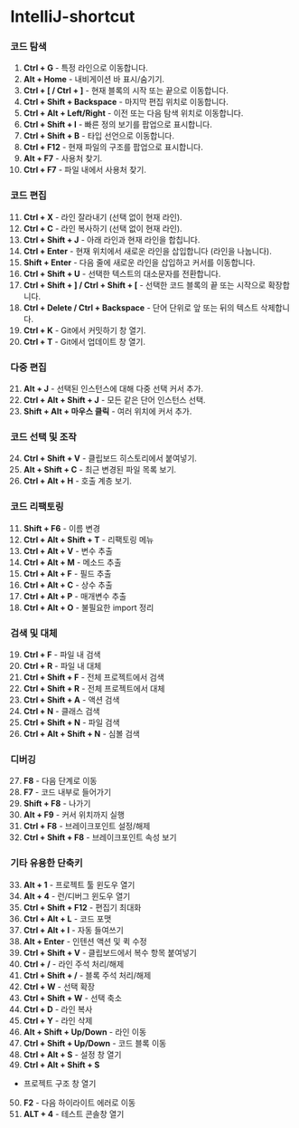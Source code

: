 # IntelliJ-shortcut
### 코드 탐색
1. **Ctrl + G** - 특정 라인으로 이동합니다.
2. **Alt + Home** - 내비게이션 바 표시/숨기기.
3. **Ctrl + [ / Ctrl + ]** - 현재 블록의 시작 또는 끝으로 이동합니다.
4. **Ctrl + Shift + Backspace** - 마지막 편집 위치로 이동합니다.
5. **Ctrl + Alt + Left/Right** - 이전 또는 다음 탐색 위치로 이동합니다.
6. **Ctrl + Shift + I** - 빠른 정의 보기를 팝업으로 표시합니다.
7. **Ctrl + Shift + B** - 타입 선언으로 이동합니다.
8. **Ctrl + F12** - 현재 파일의 구조를 팝업으로 표시합니다.
9. **Alt + F7** - 사용처 찾기.
10. **Ctrl + F7** - 파일 내에서 사용처 찾기.

### 코드 편집
11. **Ctrl + X** - 라인 잘라내기 (선택 없이 현재 라인).
12. **Ctrl + C** - 라인 복사하기 (선택 없이 현재 라인).
13. **Ctrl + Shift + J** - 아래 라인과 현재 라인을 합칩니다.
14. **Ctrl + Enter** - 현재 위치에서 새로운 라인을 삽입합니다 (라인을 나눕니다).
15. **Shift + Enter** - 다음 줄에 새로운 라인을 삽입하고 커서를 이동합니다.
16. **Ctrl + Shift + U** - 선택한 텍스트의 대소문자를 전환합니다.
17. **Ctrl + Shift + ] / Ctrl + Shift + [** - 선택한 코드 블록의 끝 또는 시작으로 확장합니다.
18. **Ctrl + Delete / Ctrl + Backspace** - 단어 단위로 앞 또는 뒤의 텍스트 삭제합니다.
19. **Ctrl + K** - Git에서 커밋하기 창 열기.
20. **Ctrl + T** - Git에서 업데이트 창 열기.

### 다중 편집
21. **Alt + J** - 선택된 인스턴스에 대해 다중 선택 커서 추가.
22. **Ctrl + Alt + Shift + J** - 모든 같은 단어 인스턴스 선택.
23. **Shift + Alt + 마우스 클릭** - 여러 위치에 커서 추가.

### 코드 선택 및 조작
24. **Ctrl + Shift + V** - 클립보드 히스토리에서 붙여넣기.
25. **Alt + Shift + C** - 최근 변경된 파일 목록 보기.
26. **Ctrl + Alt + H** - 호출 계층 보기.

### 코드 리팩토링
11. **Shift + F6** - 이름 변경
12. **Ctrl + Alt + Shift + T** - 리팩토링 메뉴
13. **Ctrl + Alt + V** - 변수 추출
14. **Ctrl + Alt + M** - 메소드 추출
15. **Ctrl + Alt + F** - 필드 추출
16. **Ctrl + Alt + C** - 상수 추출
17. **Ctrl + Alt + P** - 매개변수 추출
18. **Ctrl + Alt + O** - 불필요한 import 정리

### 검색 및 대체
19. **Ctrl + F** - 파일 내 검색
20. **Ctrl + R** - 파일 내 대체
21. **Ctrl + Shift + F** - 전체 프로젝트에서 검색
22. **Ctrl + Shift + R** - 전체 프로젝트에서 대체
23. **Ctrl + Shift + A** - 액션 검색
24. **Ctrl + N** - 클래스 검색
25. **Ctrl + Shift + N** - 파일 검색
26. **Ctrl + Alt + Shift + N** - 심볼 검색

### 디버깅
27. **F8** - 다음 단계로 이동
28. **F7** - 코드 내부로 들어가기
29. **Shift + F8** - 나가기
30. **Alt + F9** - 커서 위치까지 실행
31. **Ctrl + F8** - 브레이크포인트 설정/해제
32. **Ctrl + Shift + F8** - 브레이크포인트 속성 보기

### 기타 유용한 단축키
33. **Alt + 1** - 프로젝트 툴 윈도우 열기
34. **Alt + 4** - 런/디버그 윈도우 열기
35. **Ctrl + Shift + F12** - 편집기 최대화
36. **Ctrl + Alt + L** - 코드 포맷
37. **Ctrl + Alt + I** - 자동 들여쓰기
38. **Alt + Enter** - 인텐션 액션 및 퀵 수정
39. **Ctrl + Shift + V** - 클립보드에서 복수 항목 붙여넣기
40. **Ctrl + /** - 라인 주석 처리/해제
41. **Ctrl + Shift + /** - 블록 주석 처리/해제
42. **Ctrl + W** - 선택 확장
43. **Ctrl + Shift + W** - 선택 축소
44. **Ctrl + D** - 라인 복사
45. **Ctrl + Y** - 라인 삭제
46. **Alt + Shift + Up/Down** - 라인 이동
47. **Ctrl + Shift + Up/Down** - 코드 블록 이동
48. **Ctrl + Alt + S** - 설정 창 열기
49. **Ctrl + Alt + Shift + S**

 - 프로젝트 구조 창 열기
50. **F2** - 다음 하이라이트 에러로 이동
51. **ALT + 4** - 테스트 콘솔창 열기

